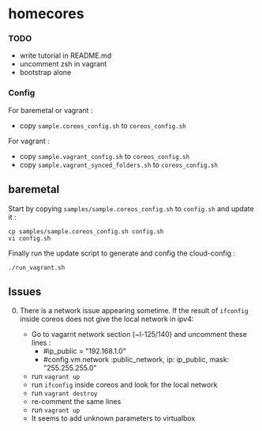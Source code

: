 # homecores

### TODO
- write tutorial in README.md
- uncomment zsh in vagrant
- bootstrap alone

### Config
For baremetal or vagrant :
- copy `sample.coreos_config.sh` to `coreos_config.sh`

For vagrant :
- copy `sample.vagrant_config.sh` to `coreos_config.sh`
- copy `sample.vagrant_synced_folders.sh` to `coreos_config.sh`

## baremetal

Start by copying `samples/sample.coreos_config.sh` to `config.sh` and update it :  
```
cp samples/sample.coreos_config.sh config.sh
vi config.sh
```

Finally run the update script to generate and config the cloud-config :  
```
./run_vagrant.sh
```


## Issues

0. There is a network issue appearing sometime. If the result of `ifconfig` inside coreos does not give the local network in ipv4:  
   
   - Go to vagarnt network section (~l-125/140) and uncomment these lines :  
       - #ip_public = "192.168.1.0"
       - #config.vm.network :public_network, ip: ip_public, mask: "255.255.255.0"
   - run `vagrant up`
   - run `ifconfig` inside coreos and look for the local network
   - run `vagrant destroy`
   - re-comment the same lines
   - run `vagrant up`
   - It seems to add unknown parameters to virtualbox
